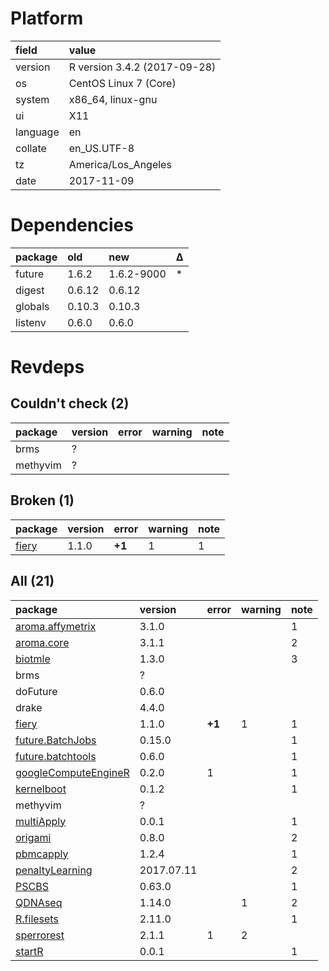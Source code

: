 # Platform

|field    |value                        |
|:--------|:----------------------------|
|version  |R version 3.4.2 (2017-09-28) |
|os       |CentOS Linux 7 (Core)        |
|system   |x86_64, linux-gnu            |
|ui       |X11                          |
|language |en                           |
|collate  |en_US.UTF-8                  |
|tz       |America/Los_Angeles          |
|date     |2017-11-09                   |

# Dependencies

|package |old    |new        |Δ  |
|:-------|:------|:----------|:--|
|future  |1.6.2  |1.6.2-9000 |*  |
|digest  |0.6.12 |0.6.12     |   |
|globals |0.10.3 |0.10.3     |   |
|listenv |0.6.0  |0.6.0      |   |

# Revdeps

## Couldn't check (2)

|package  |version |error |warning |note |
|:--------|:-------|:-----|:-------|:----|
|brms     |?       |      |        |     |
|methyvim |?       |      |        |     |

## Broken (1)

|package                    |version |error  |warning |note |
|:--------------------------|:-------|:------|:-------|:----|
|[fiery](problems.md#fiery) |1.1.0   |__+1__ |1       |1    |

## All (21)

|package                                                  |version    |error  |warning |note |
|:--------------------------------------------------------|:----------|:------|:-------|:----|
|[aroma.affymetrix](problems.md#aroma.affymetrix)         |3.1.0      |       |        |1    |
|[aroma.core](problems.md#aroma.core)                     |3.1.1      |       |        |2    |
|[biotmle](problems.md#biotmle)                           |1.3.0      |       |        |3    |
|brms                                                     |?          |       |        |     |
|doFuture                                                 |0.6.0      |       |        |     |
|drake                                                    |4.4.0      |       |        |     |
|[fiery](problems.md#fiery)                               |1.1.0      |__+1__ |1       |1    |
|[future.BatchJobs](problems.md#future.batchjobs)         |0.15.0     |       |        |1    |
|[future.batchtools](problems.md#future.batchtools)       |0.6.0      |       |        |1    |
|[googleComputeEngineR](problems.md#googlecomputeenginer) |0.2.0      |1      |        |1    |
|[kernelboot](problems.md#kernelboot)                     |0.1.2      |       |        |1    |
|methyvim                                                 |?          |       |        |     |
|[multiApply](problems.md#multiapply)                     |0.0.1      |       |        |1    |
|[origami](problems.md#origami)                           |0.8.0      |       |        |2    |
|[pbmcapply](problems.md#pbmcapply)                       |1.2.4      |       |        |1    |
|[penaltyLearning](problems.md#penaltylearning)           |2017.07.11 |       |        |2    |
|[PSCBS](problems.md#pscbs)                               |0.63.0     |       |        |1    |
|[QDNAseq](problems.md#qdnaseq)                           |1.14.0     |       |1       |2    |
|[R.filesets](problems.md#r.filesets)                     |2.11.0     |       |        |1    |
|[sperrorest](problems.md#sperrorest)                     |2.1.1      |1      |2       |     |
|[startR](problems.md#startr)                             |0.0.1      |       |        |1    |

